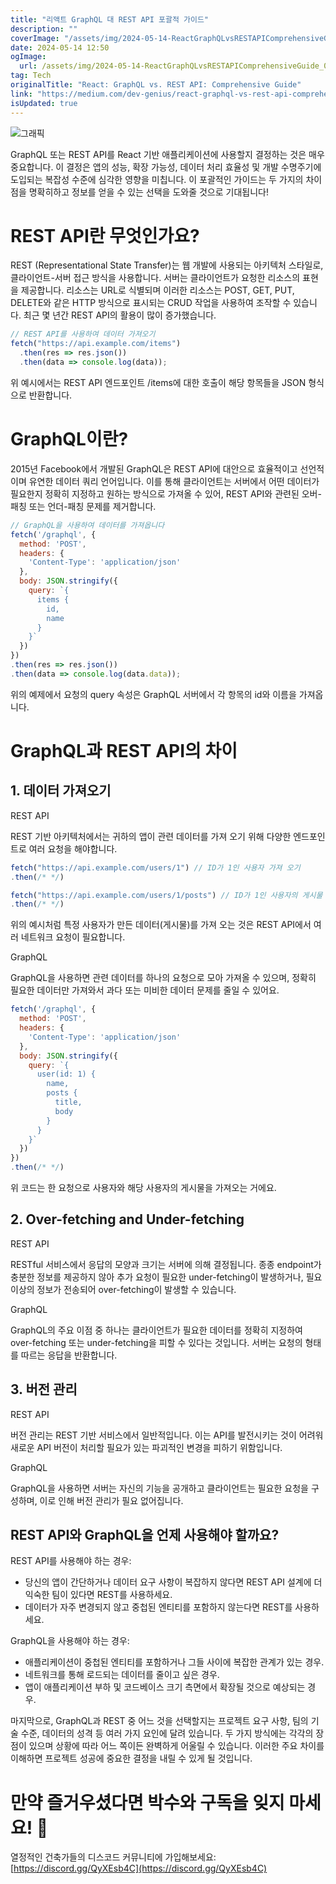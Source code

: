 ```yaml
---
title: "리액트 GraphQL 대 REST API 포괄적 가이드"
description: ""
coverImage: "/assets/img/2024-05-14-ReactGraphQLvsRESTAPIComprehensiveGuide_0.png"
date: 2024-05-14 12:50
ogImage: 
  url: /assets/img/2024-05-14-ReactGraphQLvsRESTAPIComprehensiveGuide_0.png
tag: Tech
originalTitle: "React: GraphQL vs. REST API: Comprehensive Guide"
link: "https://medium.com/dev-genius/react-graphql-vs-rest-api-comprehensive-guide-32442a567332"
isUpdated: true
---
```






![그래픽](/assets/img/2024-05-14-ReactGraphQLvsRESTAPIComprehensiveGuide_0.png)

GraphQL 또는 REST API를 React 기반 애플리케이션에 사용할지 결정하는 것은 매우 중요합니다. 이 결정은 앱의 성능, 확장 가능성, 데이터 처리 효율성 및 개발 수명주기에 도입되는 복잡성 수준에 심각한 영향을 미칩니다. 이 포괄적인 가이드는 두 가지의 차이점을 명확히하고 정보를 얻을 수 있는 선택을 도와줄 것으로 기대됩니다!

# REST API란 무엇인가요?

REST (Representational State Transfer)는 웹 개발에 사용되는 아키텍처 스타일로, 클라이언트-서버 접근 방식을 사용합니다. 서버는 클라이언트가 요청한 리소스의 표현을 제공합니다. 리소스는 URL로 식별되며 이러한 리소스는 POST, GET, PUT, DELETE와 같은 HTTP 방식으로 표시되는 CRUD 작업을 사용하여 조작할 수 있습니다. 최근 몇 년간 REST API의 활용이 많이 증가했습니다.




```js
// REST API를 사용하여 데이터 가져오기
fetch("https://api.example.com/items") 
  .then(res => res.json())
  .then(data => console.log(data));
```

위 예시에서는 REST API 엔드포인트 /items에 대한 호출이 해당 항목들을 JSON 형식으로 반환합니다.

# GraphQL이란?

2015년 Facebook에서 개발된 GraphQL은 REST API에 대안으로 효율적이고 선언적이며 유연한 데이터 쿼리 언어입니다. 이를 통해 클라이언트는 서버에서 어떤 데이터가 필요한지 정확히 지정하고 원하는 방식으로 가져올 수 있어, REST API와 관련된 오버-패칭 또는 언더-패칭 문제를 제거합니다.



```js
// GraphQL을 사용하여 데이터를 가져옵니다
fetch('/graphql', {
  method: 'POST',
  headers: {
    'Content-Type': 'application/json'
  },
  body: JSON.stringify({
    query: `{ 
      items { 
        id, 
        name 
      } 
    }`
  })
})
.then(res => res.json())
.then(data => console.log(data.data));
```

위의 예제에서 요청의 query 속성은 GraphQL 서버에서 각 항목의 id와 이름을 가져옵니다.

# GraphQL과 REST API의 차이

## 1. 데이터 가져오기



REST API

REST 기반 아키텍처에서는 귀하의 앱이 관련 데이터를 가져 오기 위해 다양한 엔드포인트로 여러 요청을 해야합니다.

```js
fetch("https://api.example.com/users/1") // ID가 1인 사용자 가져 오기
.then(/* */)

fetch("https://api.example.com/users/1/posts") // ID가 1인 사용자의 게시물 가져 오기
.then(/* */)
```

위의 예시처럼 특정 사용자가 만든 데이터(게시물)를 가져 오는 것은 REST API에서 여러 네트워크 요청이 필요합니다.



GraphQL

GraphQL을 사용하면 관련 데이터를 하나의 요청으로 모아 가져올 수 있으며, 정확히 필요한 데이터만 가져와서 과다 또는 미비한 데이터 문제를 줄일 수 있어요.

```js
fetch('/graphql', {
  method: 'POST',
  headers: {
    'Content-Type': 'application/json'
  },
  body: JSON.stringify({
    query: `{
      user(id: 1) {
        name,
        posts {
          title,
          body
        }
      }
    }`
  })
})
.then(/* */)
```

위 코드는 한 요청으로 사용자와 해당 사용자의 게시물을 가져오는 거에요.



## 2. Over-fetching and Under-fetching

REST API

RESTful 서비스에서 응답의 모양과 크기는 서버에 의해 결정됩니다. 종종 endpoint가 충분한 정보를 제공하지 않아 추가 요청이 필요한 under-fetching이 발생하거나, 필요 이상의 정보가 전송되어 over-fetching이 발생할 수 있습니다.

GraphQL



GraphQL의 주요 이점 중 하나는 클라이언트가 필요한 데이터를 정확히 지정하여 over-fetching 또는 under-fetching을 피할 수 있다는 것입니다. 서버는 요청의 형태를 따르는 응답을 반환합니다.

## 3. 버전 관리

REST API

버전 관리는 REST 기반 서비스에서 일반적입니다. 이는 API를 발전시키는 것이 어려워 새로운 API 버전이 처리할 필요가 있는 파괴적인 변경을 피하기 위함입니다.



GraphQL

GraphQL을 사용하면 서버는 자신의 기능을 공개하고 클라이언트는 필요한 요청을 구성하며, 이로 인해 버전 관리가 필요 없어집니다.

## REST API와 GraphQL을 언제 사용해야 할까요?

REST API를 사용해야 하는 경우:



- 당신의 앱이 간단하거나 데이터 요구 사항이 복잡하지 않다면 REST API 설계에 더 익숙한 팀이 있다면 REST를 사용하세요.
- 데이터가 자주 변경되지 않고 중첩된 엔티티를 포함하지 않는다면 REST를 사용하세요.

GraphQL을 사용해야 하는 경우:

- 애플리케이션이 중첩된 엔티티를 포함하거나 그들 사이에 복잡한 관계가 있는 경우.
- 네트워크를 통해 로드되는 데이터를 줄이고 싶은 경우.
- 앱이 애플리케이션 부하 및 코드베이스 크기 측면에서 확장될 것으로 예상되는 경우.

마지막으로, GraphQL과 REST 중 어느 것을 선택할지는 프로젝트 요구 사항, 팀의 기술 수준, 데이터의 성격 등 여러 가지 요인에 달려 있습니다. 두 가지 방식에는 각각의 장점이 있으며 상황에 따라 어느 쪽이든 완벽하게 어울릴 수 있습니다. 이러한 주요 차이를 이해하면 프로젝트 성공에 중요한 결정을 내릴 수 있게 될 것입니다.



# 만약 즐거우셨다면 박수와 구독을 잊지 마세요! 👏

열정적인 건축가들의 디스코드 커뮤니티에 가입해보세요: [https://discord.gg/QyXEsb4C](https://discord.gg/QyXEsb4C)